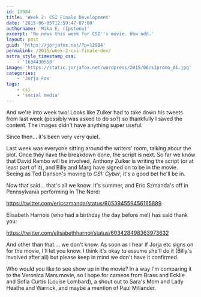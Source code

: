 ```yaml
---
id: 12984
title: 'Week 2: CSI Finale Development'
date: '2015-06-05T12:59:47-07:00'
authorname: 'Mika E. (Ipstenu)'
excerpt: 'No news this week for CSI''s movie. How odd.'
layout: post
guid: 'https://jorjafox.net/?p=12984'
permalink: /2015/week-2-csi-finale-dev/
astra_style_timestamp_css:
    - '1634430558'
image: 'https://static.jorjafox.net/wordpress/2015/06/s1promo_01.jpg'
categories:
    - 'Jorja Fox'
tags:
    - csi
    - 'social media'
---
```


And we're into week two! Looks like Zuiker had to take down his tweets from last week (possibly was asked to do so?) so thankfully I saved the content. The images didn't have anything super useful.

Since then... it's been very very quiet.

Last week was everyone sitting around the writers' room, talking about the plot. Once they have the breakdown done, the script is next. So far we know that David Rambo will be involved, Anthony Zuiker is writing the script (or at least part of it), and Billy and Marg have signed on to be in the movie. Seeing as Ted Danson's moving to _CSI: Cyber_, it's a good bet he'll be in.

Now that said... that's all we know. It's summer, and Eric Szmanda's off in Pennsylvania performing in The Nerd:

https://twitter.com/ericszmanda/status/605394559456165889

Elisabeth Harnois (who had a birthday the day before me!) has said thank you:

https://twitter.com/elisabethharnoi/status/603428498363973632

And other than that.... we don't know. As soon as I hear if Jorja etc signs on for the movie, I'll let you know. I think it's okay to assume she'll do it (Billy's involved after all) but please keep in mind we don't have it confirmed.

Who would you like to see show up in the movie? In a way I'm comparing it to the Veronica Mars movie, so I hope for cameos from Brass and Ecklie and Sofia Curtis (Louise Lombard), a shout out to Sara's Mom and Lady Heathe and Warrick, and maybe a mention of Paul Millander.
